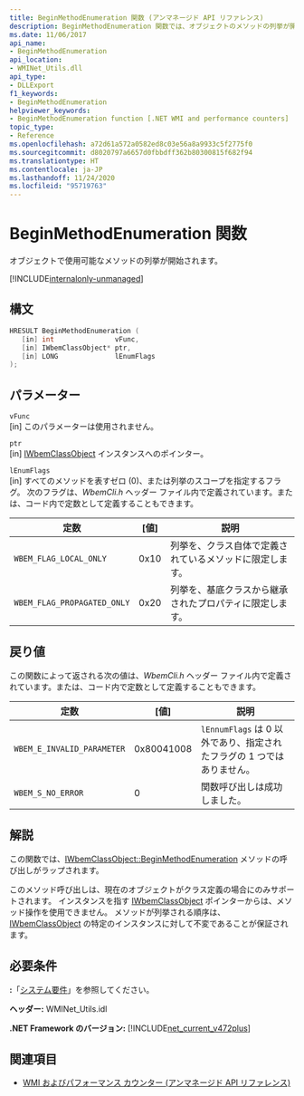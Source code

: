 ```yaml
---
title: BeginMethodEnumeration 関数 (アンマネージド API リファレンス)
description: BeginMethodEnumeration 関数では、オブジェクトのメソッドの列挙が開始されます
ms.date: 11/06/2017
api_name:
- BeginMethodEnumeration
api_location:
- WMINet_Utils.dll
api_type:
- DLLExport
f1_keywords:
- BeginMethodEnumeration
helpviewer_keywords:
- BeginMethodEnumeration function [.NET WMI and performance counters]
topic_type:
- Reference
ms.openlocfilehash: a72d61a572a0582ed8c03e56a8a9933c5f2775f0
ms.sourcegitcommit: d8020797a6657d0fbbdff362b80300815f682f94
ms.translationtype: HT
ms.contentlocale: ja-JP
ms.lasthandoff: 11/24/2020
ms.locfileid: "95719763"
---
```

# <a name="beginmethodenumeration-function"></a>BeginMethodEnumeration 関数

オブジェクトで使用可能なメソッドの列挙が開始されます。  

[!INCLUDE[internalonly-unmanaged](../../../../includes/internalonly-unmanaged.md)]

## <a name="syntax"></a>構文  
  
```cpp
HRESULT BeginMethodEnumeration (
   [in] int               vFunc,
   [in] IWbemClassObject* ptr,
   [in] LONG              lEnumFlags
);
```  

## <a name="parameters"></a>パラメーター

`vFunc`  
[in] このパラメーターは使用されません。

`ptr`  
[in] [IWbemClassObject](/windows/desktop/api/wbemcli/nn-wbemcli-iwbemclassobject) インスタンスへのポインター。

`lEnumFlags`  
[in] すべてのメソッドを表すゼロ (0)、または列挙のスコープを指定するフラグ。 次のフラグは、*WbemCli.h* ヘッダー ファイル内で定義されています。または、コード内で定数として定義することもできます。

定数  |[値]  |説明  |
|---------|---------|---------|
| `WBEM_FLAG_LOCAL_ONLY` | 0x10 | 列挙を、クラス自体で定義されているメソッドに限定します。 |
| `WBEM_FLAG_PROPAGATED_ONLY` |  0x20 | 列挙を、基底クラスから継承されたプロパティに限定します。 |

## <a name="return-value"></a>戻り値

この関数によって返される次の値は、*WbemCli.h* ヘッダー ファイル内で定義されています。または、コード内で定数として定義することもできます。

|定数  |[値]  |説明  |
|---------|---------|---------|
|`WBEM_E_INVALID_PARAMETER` | 0x80041008 | `lEnnumFlags` は 0 以外であり、指定されたフラグの 1 つではありません。 |
|`WBEM_S_NO_ERROR` | 0 | 関数呼び出しは成功しました。  |
  
## <a name="remarks"></a>解説

この関数では、[IWbemClassObject::BeginMethodEnumeration](/windows/desktop/api/wbemcli/nf-wbemcli-iwbemclassobject-beginmethodenumeration) メソッドの呼び出しがラップされます。

このメソッド呼び出しは、現在のオブジェクトがクラス定義の場合にのみサポートされます。 インスタンスを指す [IWbemClassObject](/windows/desktop/api/wbemcli/nn-wbemcli-iwbemclassobject) ポインターからは、メソッド操作を使用できません。 メソッドが列挙される順序は、[IWbemClassObject](/windows/desktop/api/wbemcli/nn-wbemcli-iwbemclassobject) の特定のインスタンスに対して不変であることが保証されます。

## <a name="requirements"></a>必要条件  

 **:**「[システム要件](../../get-started/system-requirements.md)」を参照してください。  
  
 **ヘッダー:** WMINet_Utils.idl  
  
 **.NET Framework のバージョン:** [!INCLUDE[net_current_v472plus](../../../../includes/net-current-v472plus.md)]  
  
## <a name="see-also"></a>関連項目

- [WMI およびパフォーマンス カウンター (アンマネージド API リファレンス)](index.md)
